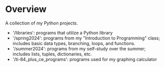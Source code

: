 # Overview

A collection of my Python projects.

- '/libraries': programs that utilize a Python library
- '/spring2024': programs from my "Introduction to Programming" class; includes basic data types, branching, loops, and functions. 
- '/summer2024': programs from my self-study over the summer; includes lists, tuples, dictionaries, etc. 
- '/ti-84_plus_ce_programs': programs used for my graphing calculator